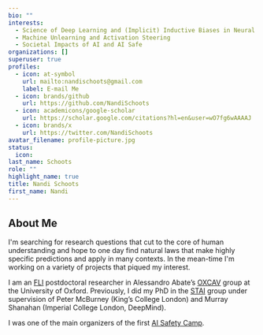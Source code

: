 ```yaml
---
bio: ""
interests:
  - Science of Deep Learning and (Implicit) Inductive Biases in Neural Networks
  - Machine Unlearning and Activation Steering
  - Societal Impacts of AI and AI Safe
organizations: []
superuser: true
profiles:
  - icon: at-symbol
    url: mailto:nandischoots@gmail.com
    label: E-mail Me
  - icon: brands/github
    url: https://github.com/NandiSchoots
  - icon: academicons/google-scholar
    url: https://scholar.google.com/citations?hl=en&user=wO7fg6wAAAAJ
  - icon: brands/x
    url: https://twitter.com/NandiSchoots
avatar_filename: profile-picture.jpg
status:
  icon: 
last_name: Schoots
role: ""
highlight_name: true
title: Nandi Schoots
first_name: Nandi
---
```

## About Me

I'm searching for research questions that cut to the core of human understanding and hope to one day find natural laws that make highly specific predictions and apply in many contexts. In the mean-time I'm working on a variety of projects that piqued my interest.

I am an [FLI](<https://futureoflife.org/grant-program/postdoctoral-fellowships/ >) postdoctoral researcher in Alessandro Abate’s [OXCAV](https://oxcav.web.ox.ac.uk/) group at the University of Oxford. Previously, I did my PhD in the [STAI](https://safeandtrustedai.org/) group under supervision of Peter McBurney (King’s College London) and Murray Shanahan (Imperial College London, DeepMind). 

I was one of the main organizers of the first [AI Safety Camp](https://aisafety.camp/).
